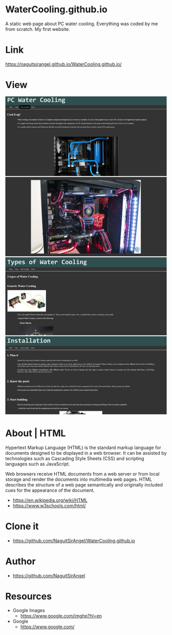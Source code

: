 # WaterCooling.github.io
A static web page about PC water cooling. Everything was coded by me from scratch. My first website.

# Link
https://naguitsirangel.github.io/WaterCooling.github.io/

# View
![Alt text](/assets/Capture1.PNG?raw=true)
![Alt text](/assets/Capture2.PNG?raw=true)
![Alt text](/assets/Capture3.PNG?raw=true)
![Alt text](/assets/Capture4.PNG?raw=true)

# About | HTML
Hypertext Markup Language (HTML) is the standard markup language for documents designed to be displayed in a web browser. It can be assisted by technologies such as Cascading Style Sheets (CSS) and scripting languages such as JavaScript.

Web browsers receive HTML documents from a web server or from local storage and render the documents into multimedia web pages. HTML describes the structure of a web page semantically and originally included cues for the appearance of the document.
  - https://en.wikipedia.org/wiki/HTML
  - https://www.w3schools.com/html/

# Clone it
  - https://github.com/NaguitSirAngel/WaterCooling.github.io
# Author
  - https://github.com/NaguitSirAngel
# Resources
  - Google Images 
    - https://www.google.com/imghp?hl=en
  - Google
    - https://www.google.com/




